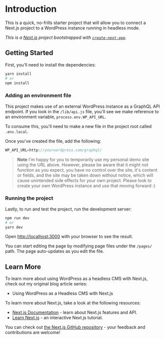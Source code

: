 # Introduction

This is a quick, no-frills starter project that will allow you to connect a Next.js project to a WordPress instance running in headless mode.

_This is a [Next.js](https://nextjs.org/) project bootstrapped with [`create-next-app`](https://github.com/vercel/next.js/tree/canary/packages/create-next-app)._

## Getting Started

First, you'll need to install the dependencies:

```bash
yarn install
# or
npm install
```

### Adding an environment file

This project makes use of an external WordPress instance as a GraphQL API endpoint. If you look in the `/lib/api.js` file, you'll see we make reference to an environment variable, `process.env.WP_API_URL`.

To consume this, you'll need to make a new file in the project root called `.env.local`.

Once you've created the file, add the following:

```js
WP_API_URL=http://yourwordpress.com/graphql/
```

> **Note** I'm happy for you to temporarily use my personal demo site using the URL above. However, please be aware that it might not function as you expect, you have no control over the site, it's content or fields, and the site may be taken down without notice, which will cause unintended side effects for your own project.
> Please look to create your own WordPress instance and use that moving forward :)

### Running the project

Lastly, to run and test the project, run the development server:

```bash
npm run dev
# or
yarn dev
```

Open [http://localhost:3000](http://localhost:3000) with your browser to see the result.

You can start editing the page by modifying page files under the `/pages/` path. The page auto-updates as you edit the file.

## Learn More

To learn more about using WordPress as a headless CMS with Next.js, check out my original blog article series:

- Using WordPress as a Headless CMS with Next.js

To learn more about Next.js, take a look at the following resources:

- [Next.js Documentation](https://nextjs.org/docs) - learn about Next.js features and API.
- [Learn Next.js](https://nextjs.org/learn) - an interactive Next.js tutorial.

You can check out [the Next.js GitHub repository](https://github.com/vercel/next.js/) - your feedback and contributions are welcome!
